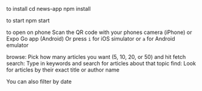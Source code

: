 to install
   cd news-app
   npm install
   
to start
   npm start

to open on phone
    Scan the QR code with your phones camera (iPhone) or Expo Go app (Android) Or press `i` for iOS simulator or `a` for Android emulator



browse: Pick how many articles you want (5, 10, 20, or 50) and hit fetch
search: Type in keywords and search for articles about that topic
find: Look for articles by their exact title or author name

You can also filter by date

